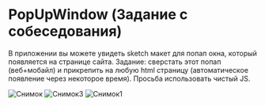 # PopUpWindow (Задание с собеседования)
В приложении вы можете увидеть sketch макет для попап окна, который появляется на странице сайта. Задание: сверстать этот попап (веб+мобайл) и прикрепить на любую html страницу (автоматическое появление через некоторое время). Просьба использовать чистый JS.

![Снимок](https://user-images.githubusercontent.com/36745094/68926679-24f95e80-0797-11ea-9c4a-b9411ba43237.PNG)
![Снимок3](https://user-images.githubusercontent.com/36745094/68926682-275bb880-0797-11ea-8169-d7d9fe2830cd.PNG)
![Снимок1](https://user-images.githubusercontent.com/36745094/68926658-1ad76000-0797-11ea-9b9d-6a2437b4d0cf.PNG)
